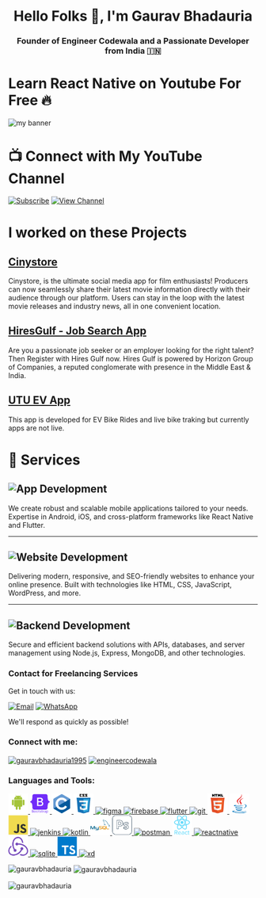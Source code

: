 <h1 align="center">Hello Folks 👋, I'm <b>Gaurav Bhadauria</b></h1>
<h3 align="center">Founder of <b>Engineer Codewala</b> and a Passionate <b>Developer</b> from India 🇮🇳</h3>

<h1>Learn React Native on Youtube For Free 🔥</h1>
<img  src="https://i.ytimg.com/vi/PhZ-ajyMftI/hq720.jpg?sqp=-oaymwEhCK4FEIIDSFryq4qpAxMIARUAAAAAGAElAADIQj0AgKJD&rs=AOn4CLCZSUgTAkAU4sCL6htzrYst-_UtRw" alt="my banner">

# 📺 Connect with My YouTube Channel

[![Subscribe](https://img.shields.io/badge/Subscribe-Youtube-red?style=for-the-badge&logo=youtube&logoColor=white)](https://www.youtube.com/@EngineerCodewala?sub_confirmation=1)
[![View Channel](https://img.shields.io/badge/View%20Channel-Youtube-blue?style=for-the-badge&logo=youtube&logoColor=white)](https://www.youtube.com/@EngineerCodewala)


 
<h1>I worked on these Projects</h1>

## [Cinystore](https://apps.apple.com/in/app/cinystore/id6473719567)
Cinystore, is the ultimate social media app for film enthusiasts! Producers can now seamlessly share their latest movie information directly with their audience through our platform.
Users can stay in the loop with the latest movie releases and industry news, all in one convenient location.

## [HiresGulf - Job Search App](https://play.google.com/store/apps/details?id=com.horizoncandidateapp&pcampaignid=web_share)
Are you a passionate job seeker or an employer looking for the right talent? Then Register with Hires Gulf now. Hires Gulf is powered by Horizon Group of Companies, a reputed conglomerate with presence in the Middle East & India.

## [UTU EV App](https://utu.co.in/)
This app is developed for EV Bike Rides and live bike traking but currently apps are not live.

# 🚀 Services

## ![App Development](https://img.shields.io/badge/App_Development-Mobile-blue?style=for-the-badge)
We create robust and scalable mobile applications tailored to your needs. Expertise in Android, iOS, and cross-platform frameworks like React Native and Flutter.

---

## ![Website Development](https://img.shields.io/badge/Website_Development-Web-green?style=for-the-badge)
Delivering modern, responsive, and SEO-friendly websites to enhance your online presence. Built with technologies like HTML, CSS, JavaScript, WordPress, and more.

---

## ![Backend Development](https://img.shields.io/badge/Backend_Development-API-orange?style=for-the-badge)
Secure and efficient backend solutions with APIs, databases, and server management using Node.js, Express, MongoDB, and other technologies.

 <h3 align="left">Contact for Freelancing Services</h3>

Get in touch with us:

[![Email](https://img.shields.io/badge/Email-Contact-blue?style=for-the-badge&logo=gmail)](mailto:gauravofficial1995@gmail.com)
[![WhatsApp](https://img.shields.io/badge/WhatsApp-Message-green?style=for-the-badge&logo=whatsapp)](https://wa.me/+918383006681)

We'll respond as quickly as possible!


<h3 align="left">Connect with me:</h3>
<p align="left">
<a href="https://linkedin.com/in/gauravbhadauria1995" target="blank"><img align="center" src="https://raw.githubusercontent.com/rahuldkjain/github-profile-readme-generator/master/src/images/icons/Social/linked-in-alt.svg" alt="gauravbhadauria1995" height="30" width="40" /></a>
<a href="https://www.youtube.com/c/engineercodewala" target="blank"><img align="center" src="https://raw.githubusercontent.com/rahuldkjain/github-profile-readme-generator/master/src/images/icons/Social/youtube.svg" alt="engineercodewala" height="30" width="40" /></a>
</p>

<h3 align="left">Languages and Tools:</h3>
<p align="left"> <a href="https://developer.android.com" target="_blank" rel="noreferrer"> <img src="https://raw.githubusercontent.com/devicons/devicon/master/icons/android/android-original-wordmark.svg" alt="android" width="40" height="40"/> </a> <a href="https://getbootstrap.com" target="_blank" rel="noreferrer"> <img src="https://raw.githubusercontent.com/devicons/devicon/master/icons/bootstrap/bootstrap-plain-wordmark.svg" alt="bootstrap" width="40" height="40"/> </a> <a href="https://www.cprogramming.com/" target="_blank" rel="noreferrer"> <img src="https://raw.githubusercontent.com/devicons/devicon/master/icons/c/c-original.svg" alt="c" width="40" height="40"/> </a> <a href="https://www.w3schools.com/css/" target="_blank" rel="noreferrer"> <img src="https://raw.githubusercontent.com/devicons/devicon/master/icons/css3/css3-original-wordmark.svg" alt="css3" width="40" height="40"/> </a> <a href="https://www.figma.com/" target="_blank" rel="noreferrer"> <img src="https://www.vectorlogo.zone/logos/figma/figma-icon.svg" alt="figma" width="40" height="40"/> </a> <a href="https://firebase.google.com/" target="_blank" rel="noreferrer"> <img src="https://www.vectorlogo.zone/logos/firebase/firebase-icon.svg" alt="firebase" width="40" height="40"/> </a> <a href="https://flutter.dev" target="_blank" rel="noreferrer"> <img src="https://www.vectorlogo.zone/logos/flutterio/flutterio-icon.svg" alt="flutter" width="40" height="40"/> </a> <a href="https://git-scm.com/" target="_blank" rel="noreferrer"> <img src="https://www.vectorlogo.zone/logos/git-scm/git-scm-icon.svg" alt="git" width="40" height="40"/> </a> <a href="https://www.w3.org/html/" target="_blank" rel="noreferrer"> <img src="https://raw.githubusercontent.com/devicons/devicon/master/icons/html5/html5-original-wordmark.svg" alt="html5" width="40" height="40"/> </a> <a href="https://www.java.com" target="_blank" rel="noreferrer"> <img src="https://raw.githubusercontent.com/devicons/devicon/master/icons/java/java-original.svg" alt="java" width="40" height="40"/> </a> <a href="https://developer.mozilla.org/en-US/docs/Web/JavaScript" target="_blank" rel="noreferrer"> <img src="https://raw.githubusercontent.com/devicons/devicon/master/icons/javascript/javascript-original.svg" alt="javascript" width="40" height="40"/> </a> <a href="https://www.jenkins.io" target="_blank" rel="noreferrer"> <img src="https://www.vectorlogo.zone/logos/jenkins/jenkins-icon.svg" alt="jenkins" width="40" height="40"/> </a> <a href="https://kotlinlang.org" target="_blank" rel="noreferrer"> <img src="https://www.vectorlogo.zone/logos/kotlinlang/kotlinlang-icon.svg" alt="kotlin" width="40" height="40"/> </a> <a href="https://www.mysql.com/" target="_blank" rel="noreferrer"> <img src="https://raw.githubusercontent.com/devicons/devicon/master/icons/mysql/mysql-original-wordmark.svg" alt="mysql" width="40" height="40"/> </a> <a href="https://www.photoshop.com/en" target="_blank" rel="noreferrer"> <img src="https://raw.githubusercontent.com/devicons/devicon/master/icons/photoshop/photoshop-line.svg" alt="photoshop" width="40" height="40"/> </a> <a href="https://postman.com" target="_blank" rel="noreferrer"> <img src="https://www.vectorlogo.zone/logos/getpostman/getpostman-icon.svg" alt="postman" width="40" height="40"/> </a> <a href="https://reactjs.org/" target="_blank" rel="noreferrer"> <img src="https://raw.githubusercontent.com/devicons/devicon/master/icons/react/react-original-wordmark.svg" alt="react" width="40" height="40"/> </a> <a href="https://reactnative.dev/" target="_blank" rel="noreferrer"> <img src="https://reactnative.dev/img/header_logo.svg" alt="reactnative" width="40" height="40"/> </a> <a href="https://redux.js.org" target="_blank" rel="noreferrer"> <img src="https://raw.githubusercontent.com/devicons/devicon/master/icons/redux/redux-original.svg" alt="redux" width="40" height="40"/> </a> <a href="https://www.sqlite.org/" target="_blank" rel="noreferrer"> <img src="https://www.vectorlogo.zone/logos/sqlite/sqlite-icon.svg" alt="sqlite" width="40" height="40"/> </a> <a href="https://www.typescriptlang.org/" target="_blank" rel="noreferrer"> <img src="https://raw.githubusercontent.com/devicons/devicon/master/icons/typescript/typescript-original.svg" alt="typescript" width="40" height="40"/> </a> <a href="https://www.adobe.com/products/xd.html" target="_blank" rel="noreferrer"> <img src="https://cdn.worldvectorlogo.com/logos/adobe-xd.svg" alt="xd" width="40" height="40"/> </a> </p>

<p><img align="left" src="https://github-readme-stats.vercel.app/api/top-langs?username=gauravbhadauria&show_icons=true&locale=en&layout=compact" alt="gauravbhadauria" /></p>

<p>&nbsp;<img align="center" src="https://github-readme-stats.vercel.app/api?username=gauravbhadauria&show_icons=true&locale=en" alt="gauravbhadauria" /></p>

<p><img align="center" src="https://github-readme-streak-stats.herokuapp.com/?user=gauravbhadauria&" alt="gauravbhadauria" /></p>
